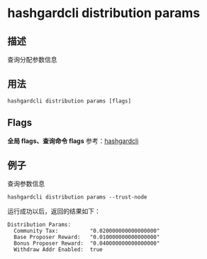 # hashgardcli distribution params

## 描述

查询分配参数信息

## 用法

```
hashgardcli distribution params [flags]
```

## Flags

**全局 flags、查询命令 flags** 参考：[hashgardcli](../README.md)

## 例子

查询参数信息

```
hashgardcli distribution params --trust-node
```

运行成功以后，返回的结果如下：

```
Distribution Params:
  Community Tax:          "0.020000000000000000"
  Base Proposer Reward:   "0.010000000000000000"
  Bonus Proposer Reward:  "0.040000000000000000"
  Withdraw Addr Enabled:  true
```
